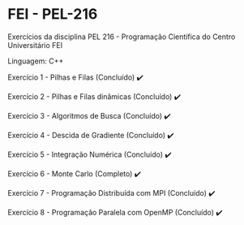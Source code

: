 # FEI - PEL-216
Exercícios da disciplina PEL 216 - Programação Científica do Centro Universitário FEI

Linguagem: C++

Exercício 1 - Pilhas e Filas (Concluído) :heavy_check_mark:

Exercício 2 - Pilhas e Filas dinâmicas (Concluído) :heavy_check_mark:

Exercício 3 - Algoritmos de Busca (Concluído) :heavy_check_mark:

Exercício 4 - Descida de Gradiente (Concluído) :heavy_check_mark:

Exercício 5 - Integração Numérica (Concluído) :heavy_check_mark:

Exercício 6 - Monte Carlo (Completo) :heavy_check_mark:

Exercício 7 - Programação Distribuída com MPI (Concluído) :heavy_check_mark:

Exercício 8 - Programação Paralela com OpenMP (Concluído) :heavy_check_mark:
